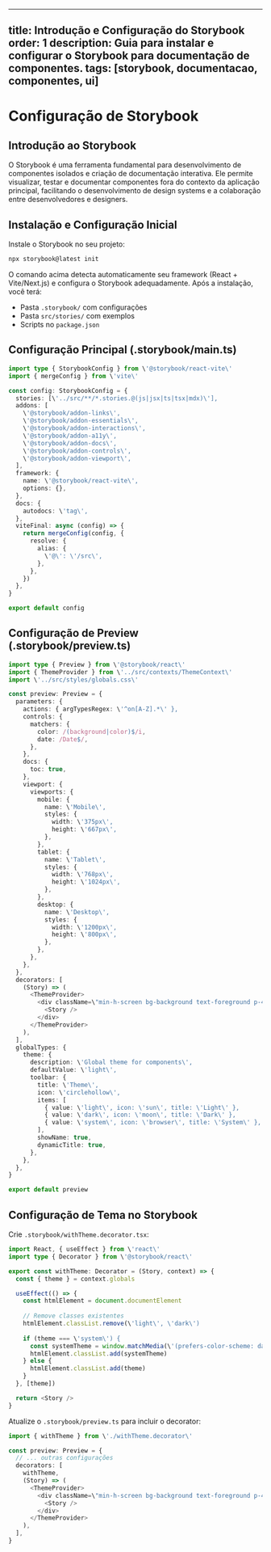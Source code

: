 ---
title: Introdução e Configuração do Storybook
order: 1
description: Guia para instalar e configurar o Storybook para documentação de componentes.
tags: [storybook, documentacao, componentes, ui]
-

# Configuração de Storybook

## Introdução ao Storybook

O Storybook é uma ferramenta fundamental para desenvolvimento de componentes isolados e criação de documentação interativa. Ele permite visualizar, testar e documentar componentes fora do contexto da aplicação principal, facilitando o desenvolvimento de design systems e a colaboração entre desenvolvedores e designers.

## Instalação e Configuração Inicial

Instale o Storybook no seu projeto:

```bash
npx storybook@latest init
```

O comando acima detecta automaticamente seu framework (React + Vite/Next.js) e configura o Storybook adequadamente. Após a instalação, você terá:

- Pasta `.storybook/` com configurações
- Pasta `src/stories/` com exemplos
- Scripts no `package.json`

## Configuração Principal (.storybook/main.ts)

```typescript
import type { StorybookConfig } from \'@storybook/react-vite\'
import { mergeConfig } from \'vite\'

const config: StorybookConfig = {
  stories: [\'../src/**/*.stories.@(js|jsx|ts|tsx|mdx)\'],
  addons: [
    \'@storybook/addon-links\',
    \'@storybook/addon-essentials\',
    \'@storybook/addon-interactions\',
    \'@storybook/addon-a11y\',
    \'@storybook/addon-docs\',
    \'@storybook/addon-controls\',
    \'@storybook/addon-viewport\',
  ],
  framework: {
    name: \'@storybook/react-vite\',
    options: {},
  },
  docs: {
    autodocs: \'tag\',
  },
  viteFinal: async (config) => {
    return mergeConfig(config, {
      resolve: {
        alias: {
          \'@\': \'/src\',
        },
      },
    })
  },
}

export default config
```

## Configuração de Preview (.storybook/preview.ts)

```typescript
import type { Preview } from \'@storybook/react\'
import { ThemeProvider } from \'../src/contexts/ThemeContext\'
import \'../src/styles/globals.css\'

const preview: Preview = {
  parameters: {
    actions: { argTypesRegex: \'^on[A-Z].*\' },
    controls: {
      matchers: {
        color: /(background|color)$/i,
        date: /Date$/,
      },
    },
    docs: {
      toc: true,
    },
    viewport: {
      viewports: {
        mobile: {
          name: \'Mobile\',
          styles: {
            width: \'375px\',
            height: \'667px\',
          },
        },
        tablet: {
          name: \'Tablet\',
          styles: {
            width: \'768px\',
            height: \'1024px\',
          },
        },
        desktop: {
          name: \'Desktop\',
          styles: {
            width: \'1200px\',
            height: \'800px\',
          },
        },
      },
    },
  },
  decorators: [
    (Story) => (
      <ThemeProvider>
        <div className=\"min-h-screen bg-background text-foreground p-4\">
          <Story />
        </div>
      </ThemeProvider>
    ),
  ],
  globalTypes: {
    theme: {
      description: \'Global theme for components\',
      defaultValue: \'light\',
      toolbar: {
        title: \'Theme\',
        icon: \'circlehollow\',
        items: [
          { value: \'light\', icon: \'sun\', title: \'Light\' },
          { value: \'dark\', icon: \'moon\', title: \'Dark\' },
          { value: \'system\', icon: \'browser\', title: \'System\' },
        ],
        showName: true,
        dynamicTitle: true,
      },
    },
  },
}

export default preview
```

## Configuração de Tema no Storybook

Crie `.storybook/withTheme.decorator.tsx`:

```typescript
import React, { useEffect } from \'react\'
import type { Decorator } from \'@storybook/react\'

export const withTheme: Decorator = (Story, context) => {
  const { theme } = context.globals

  useEffect(() => {
    const htmlElement = document.documentElement
    
    // Remove classes existentes
    htmlElement.classList.remove(\'light\', \'dark\')
    
    if (theme === \'system\') {
      const systemTheme = window.matchMedia(\'(prefers-color-scheme: dark)\').matches ? \'dark\' : \'light\'
      htmlElement.classList.add(systemTheme)
    } else {
      htmlElement.classList.add(theme)
    }
  }, [theme])

  return <Story />
}
```

Atualize o `.storybook/preview.ts` para incluir o decorator:

```typescript
import { withTheme } from \'./withTheme.decorator\'

const preview: Preview = {
  // ... outras configurações
  decorators: [
    withTheme,
    (Story) => (
      <ThemeProvider>
        <div className=\"min-h-screen bg-background text-foreground p-4\">
          <Story />
        </div>
      </ThemeProvider>
    ),
  ],
}
```


